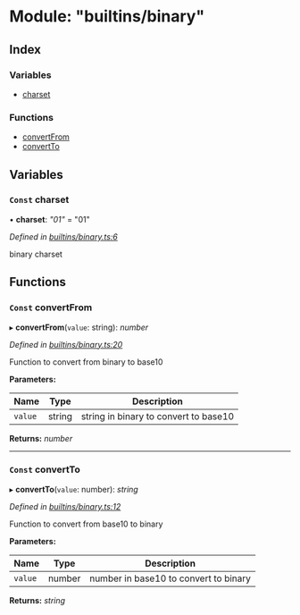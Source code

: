 
# Module: "builtins/binary"

## Index

### Variables

* [charset](_builtins_binary_.md#const-charset)

### Functions

* [convertFrom](_builtins_binary_.md#const-convertfrom)
* [convertTo](_builtins_binary_.md#const-convertto)

## Variables

### <a id="const-charset" name="const-charset"></a> `Const` charset

• **charset**: *"01"* = "01"

*Defined in [builtins/binary.ts:6](https://github.com/nvitaterna/bconvert/blob/master/src/builtins/binary.ts#L6)*

binary charset

## Functions

### <a id="const-convertfrom" name="const-convertfrom"></a> `Const` convertFrom

▸ **convertFrom**(`value`: string): *number*

*Defined in [builtins/binary.ts:20](https://github.com/nvitaterna/bconvert/blob/master/src/builtins/binary.ts#L20)*

Function to convert from binary to base10

**Parameters:**

Name | Type | Description |
------ | ------ | ------ |
`value` | string | string in binary to convert to base10  |

**Returns:** *number*

___

### <a id="const-convertto" name="const-convertto"></a> `Const` convertTo

▸ **convertTo**(`value`: number): *string*

*Defined in [builtins/binary.ts:12](https://github.com/nvitaterna/bconvert/blob/master/src/builtins/binary.ts#L12)*

Function to convert from base10 to binary

**Parameters:**

Name | Type | Description |
------ | ------ | ------ |
`value` | number | number in base10 to convert to binary  |

**Returns:** *string*
